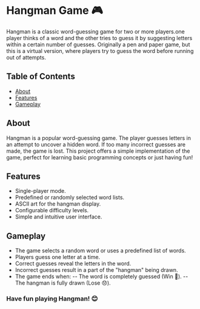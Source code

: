 # Hangman Game 🎮

Hangman is a classic word-guessing game for two or more players.one player thinks of a word and the other tries to guess it by suggesting letters within a certain number of guesses. Originally a pen and paper game, but this is a virtual version, where players try to guess the word before running out of attempts.

## Table of Contents
- [About](#about)
- [Features](#features)
- [Gameplay](#gameplay)


## About

Hangman is a popular word-guessing game. The player guesses letters in an attempt to uncover a hidden word. If too many incorrect guesses are made, the game is lost. This project offers a simple implementation of the game, perfect for learning basic programming concepts or just having fun!



## Features

- Single-player mode.
- Predefined or randomly selected word lists.
- ASCII art for the hangman display.
- Configurable difficulty levels.
- Simple and intuitive user interface.


## Gameplay
- The game selects a random word or uses a predefined list of words.
- Players guess one letter at a time.
- Correct guesses reveal the letters in the word.
- Incorrect guesses result in a part of the "hangman" being drawn.
- The game ends when:
-- The word is completely guessed (Win 🎉).
-- The hangman is fully drawn (Lose 😞).


### Have fun playing Hangman! 😊
